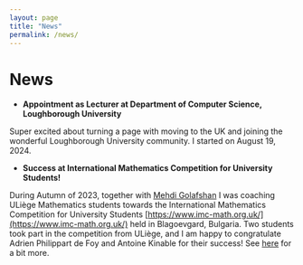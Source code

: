 ```yaml
---
layout: page
title: "News"
permalink: /news/
---
```


# News

- **Appointment as Lecturer at Department of Computer Science, Loughborough University**

Super excited about turning a page with moving to the UK and joining the wonderful Loughborough University community. I started on August 19, 2024.

- **Success at International Mathematics Competition for University Students!**

During Autumn of 2023, together with [Mehdi Golafshan](https://www.uliege.be/cms/c_9054334/fr/repertoire?uid=u241893) I was coaching ULiège Mathematics students towards the International Mathematics Competition for University Students [https://www.imc-math.org.uk/](https://www.imc-math.org.uk/) held in Blagoevgard, Bulgaria. Two students took part in the competition from ULiège, and I am happy to congratulate Adrien Philippart de Foy and Antoine Kinable for their success! See [here](https://www.mathematics.uliege.be/cms/c_12912032/en/imc-2024) for a bit more.
